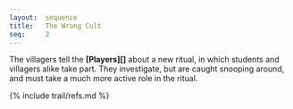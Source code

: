 ```yaml
---
layout:  sequence
title:   The Wrong Cult
seq:     2
---
```


The villagers tell the **[Players][]** about a new ritual,
in which students and villagers alike take part.
They investigate, but are caught snooping around,
and must take a much more active role in the ritual.


{% include trail/refs.md %}




